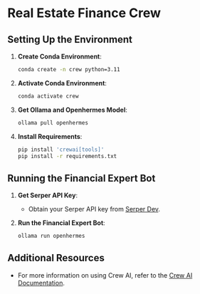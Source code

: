 # Real Estate Finance Crew

## Setting Up the Environment

1. **Create Conda Environment**:
    ```bash
    conda create -n crew python=3.11
    ```

2. **Activate Conda Environment**:
    ```bash
    conda activate crew
    ```

3. **Get Ollama and Openhermes Model**:
    ```bash
    ollama pull openhermes
    ```

4. **Install Requirements**:
    ```bash
    pip install 'crewai[tools]'
    pip install -r requirements.txt
    ```

## Running the Financial Expert Bot

1. **Get Serper API Key**:
    - Obtain your Serper API key from [Serper Dev](https://serper.dev/api-key).

2. **Run the Financial Expert Bot**:
    ```bash
    ollama run openhermes
    ```

## Additional Resources

- For more information on using Crew AI, refer to the [Crew AI Documentation](https://docs.crewai.com/).
